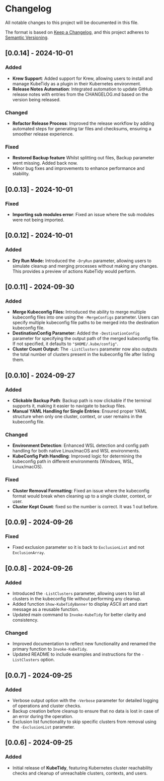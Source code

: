 # Changelog

All notable changes to this project will be documented in this file.

The format is based on [Keep a Changelog](https://keepachangelog.com/en/1.0.0/), and this project adheres to [Semantic Versioning](https://semver.org/spec/v2.0.0.html).

## [0.0.14] - 2024-10-01

### Added
- **Krew Support**: Added support for Krew, allowing users to install and manage KubeTidy as a plugin in their Kubernetes environment.
- **Release Notes Automation**: Integrated automation to update GitHub release notes with entries from the CHANGELOG.md based on the version being released.

### Changed
- **Refactor Release Process**: Improved the release workflow by adding automated steps for generating tar files and checksums, ensuring a smoother release experience.

### Fixed
- **Restored Backup feature** Whilst splitting out files, Backup parameter went missing. Added back now.
- Minor bug fixes and improvements to enhance performance and stability.

## [0.0.13] - 2024-10-01

### Fixed
- **Importing sub modules error**: Fixed an issue where the sub modules were not being imported.

## [0.0.12] - 2024-10-01

### Added
- **Dry Run Mode:** Introduced the `-DryRun` parameter, allowing users to simulate cleanup and merging processes without making any changes. This provides a preview of actions KubeTidy would perform.

## [0.0.11] - 2024-09-30

### Added
- **Merge Kubeconfig Files:** Introduced the ability to merge multiple kubeconfig files into one using the `-MergeConfigs` parameter. Users can specify multiple kubeconfig file paths to be merged into the destination kubeconfig file.
- **DestinationConfig Parameter:** Added the `-DestinationConfig` parameter for specifying the output path of the merged kubeconfig file. If not specified, it defaults to `"$HOME/.kube/config"`.
- **Cluster Count Output:** The `-ListClusters` parameter now also outputs the total number of clusters present in the kubeconfig file after listing them.

## [0.0.10] - 2024-09-27

### Added
- **Clickable Backup Path**: Backup path is now clickable if the terminal supports it, making it easier to navigate to backup files.
- **Manual YAML Handling for Single Entries**: Ensured proper YAML structure when only one cluster, context, or user remains in the kubeconfig file.

### Changed
- **Environment Detection**: Enhanced WSL detection and config path handling for both native Linux/macOS and WSL environments.
- **KubeConfig Path Handling**: Improved logic for determining the kubeconfig path in different environments (Windows, WSL, Linux/macOS).

### Fixed
- **Cluster Removal Formatting**: Fixed an issue where the kubeconfig format would break when cleaning up to a single cluster, context, or user.
- **Cluster Kept Count**: fixed so the number is correct. It was 1 out before.


## [0.0.9] - 2024-09-26

### Fixed
- Fixed exclusion parameter so it is back to `ExclusionList` and not `ExclusionArray`.

## [0.0.8] - 2024-09-26

### Added
- Introduced the `-ListClusters` parameter, allowing users to list all clusters in the kubeconfig file without performing any cleanup.
- Added function `Show-KubeTidyBanner` to display ASCII art and start message as a reusable function.
- Updated main command to `Invoke-KubeTidy` for better clarity and consistency.

### Changed
- Improved documentation to reflect new functionality and renamed the primary function to `Invoke-KubeTidy`.
- Updated README to include examples and instructions for the `-ListClusters` option.

## [0.0.7] - 2024-09-25

### Added
- Verbose output option with the `-Verbose` parameter for detailed logging of operations and cluster checks.
- Backup creation before cleanup to ensure that no data is lost in case of an error during the operation.
- Exclusion list functionality to skip specific clusters from removal using the `-ExclusionList` parameter.

## [0.0.6] - 2024-09-25

### Added
- Initial release of **KubeTidy**, featuring Kubernetes cluster reachability checks and cleanup of unreachable clusters, contexts, and users.